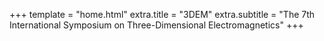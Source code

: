 +++
template = "home.html"
extra.title = "3DEM"
extra.subtitle = "The 7th International Symposium on Three-Dimensional Electromagnetics"
+++
